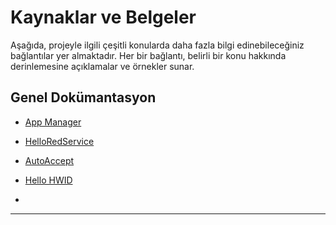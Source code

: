 # Kaynaklar ve Belgeler

Aşağıda, projeyle ilgili çeşitli konularda daha fazla bilgi edinebileceğiniz bağlantılar yer almaktadır. Her bir bağlantı, belirli bir konu hakkında derinlemesine açıklamalar ve örnekler sunar.

## Genel Dokümantasyon

- [App Manager](https://github.com/red2center/appcenter/blob/main/data/mdfiles/mds/helloredappmanager.md)  


- [HelloRedService](https://github.com/red2center/appcenter/blob/main/data/mdfiles/mds/helloredservice.md)  


- [AutoAccept](https://github.com/red2center/appcenter/blob/main/data/mdfiles/mds/LeagueAutoAccept.md)  


- [Hello HWID](https://github.com/red2center/appcenter/blob/main/data/mdfiles/mds/helloHWID.md)
- 
---
